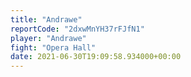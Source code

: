 ```yaml
---
title: "Andrawe"
reportCode: "2dxwMnYH37rFJfN1"
player: "Andrawe"
fight: "Opera Hall"
date: 2021-06-30T19:09:58.934000+00:00
---
```

